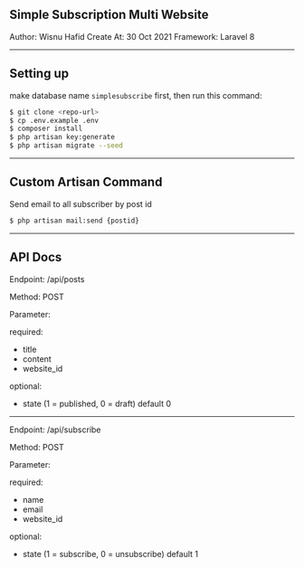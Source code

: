 ## Simple Subscription Multi Website

Author: Wisnu Hafid
Create At: 30 Oct 2021
Framework: Laravel 8

---------

## Setting up

make database name `simplesubscribe` first, then run this command:

```sh
$ git clone <repo-url>
$ cp .env.example .env
$ composer install
$ php artisan key:generate
$ php artisan migrate --seed
```

---------

## Custom Artisan Command

Send email to all subscriber by post id

```sh
$ php artisan mail:send {postid}
```

---------

## API Docs

Endpoint: /api/posts

Method: POST

Parameter: 

required:

- title
- content
- website_id

optional:

- state (1 = published, 0 = draft) default 0

---------

Endpoint: /api/subscribe

Method: POST

Parameter: 

required:

- name
- email
- website_id

optional:

- state (1 = subscribe, 0 = unsubscribe) default 1